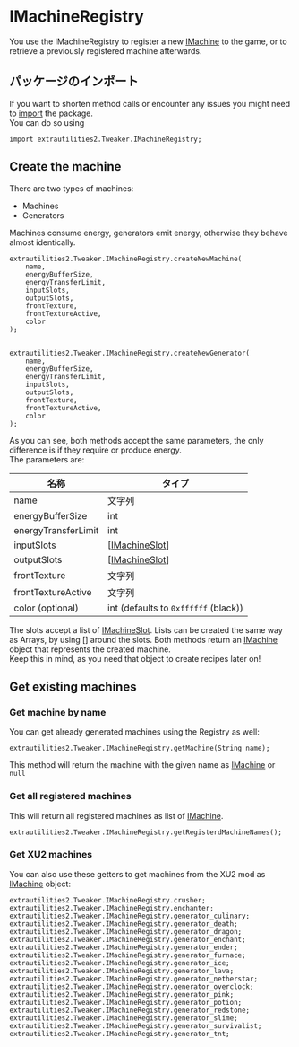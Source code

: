 # IMachineRegistry

You use the IMachineRegistry to register a new [IMachine](/Mods/ExtraUtilities2/CustomMachines/IMachine) to the game, or to retrieve a previously registered machine afterwards.

## パッケージのインポート

If you want to shorten method calls or encounter any issues you might need to [import](/AdvancedFunctions/Import) the package.  
You can do so using

```zenscript
import extrautilities2.Tweaker.IMachineRegistry;
```

## Create the machine

There are two types of machines:

- Machines
- Generators

Machines consume energy, generators emit energy, otherwise they behave almost identically.

```zenscript
extrautilities2.Tweaker.IMachineRegistry.createNewMachine(
    name, 
    energyBufferSize, 
    energyTransferLimit, 
    inputSlots, 
    outputSlots, 
    frontTexture, 
    frontTextureActive, 
    color
);


extrautilities2.Tweaker.IMachineRegistry.createNewGenerator(
    name,
    energyBufferSize,
    energyTransferLimit,
    inputSlots,
    outputSlots,
    frontTexture,
    frontTextureActive,
    color
);
```

As you can see, both methods accept the same parameters, the only difference is if they require or produce energy.  
The parameters are:

| 名称                  | タイプ                                                                 |
| ------------------- | ------------------------------------------------------------------- |
| name                | 文字列                                                                 |
| energyBufferSize    | int                                                                 |
| energyTransferLimit | int                                                                 |
| inputSlots          | [[IMachineSlot](/Mods/ExtraUtilities2/CustomMachines/IMachineSlot)] |
| outputSlots         | [[IMachineSlot](/Mods/ExtraUtilities2/CustomMachines/IMachineSlot)] |
| frontTexture        | 文字列                                                                 |
| frontTextureActive  | 文字列                                                                 |
| color (optional)    | int (defaults to `0xffffff` (black))                                |

The slots accept a list of [IMachineSlot](/Mods/ExtraUtilities2/CustomMachines/IMachineSlot). Lists can be created the same way as Arrays, by using [] around the slots. Both methods return an [IMachine](/Mods/ExtraUtilities2/CustomMachines/IMachine) object that represents the created machine.  
Keep this in mind, as you need that object to create recipes later on!

## Get existing machines

### Get machine by name

You can get already generated machines using the Registry as well:

```zenscript
extrautilities2.Tweaker.IMachineRegistry.getMachine(String name);
```

This method will return the machine with the given name as [IMachine](/Mods/ExtraUtilities2/CustomMachines/IMachine) or `null`

### Get all registered machines

This will return all registered machines as list of [IMachine](/Mods/ExtraUtilities2/CustomMachines/IMachine).

```zenscript
extrautilities2.Tweaker.IMachineRegistry.getRegisterdMachineNames();
```

### Get XU2 machines

You can also use these getters to get machines from the XU2 mod as [IMachine](/Mods/ExtraUtilities2/CustomMachines/IMachine) object:

    extrautilities2.Tweaker.IMachineRegistry.crusher;
    extrautilities2.Tweaker.IMachineRegistry.enchanter;
    extrautilities2.Tweaker.IMachineRegistry.generator_culinary;
    extrautilities2.Tweaker.IMachineRegistry.generator_death;
    extrautilities2.Tweaker.IMachineRegistry.generator_dragon;
    extrautilities2.Tweaker.IMachineRegistry.generator_enchant;
    extrautilities2.Tweaker.IMachineRegistry.generator_ender;
    extrautilities2.Tweaker.IMachineRegistry.generator_furnace;
    extrautilities2.Tweaker.IMachineRegistry.generator_ice;
    extrautilities2.Tweaker.IMachineRegistry.generator_lava;
    extrautilities2.Tweaker.IMachineRegistry.generator_netherstar;
    extrautilities2.Tweaker.IMachineRegistry.generator_overclock;
    extrautilities2.Tweaker.IMachineRegistry.generator_pink;
    extrautilities2.Tweaker.IMachineRegistry.generator_potion;
    extrautilities2.Tweaker.IMachineRegistry.generator_redstone;
    extrautilities2.Tweaker.IMachineRegistry.generator_slime;
    extrautilities2.Tweaker.IMachineRegistry.generator_survivalist;
    extrautilities2.Tweaker.IMachineRegistry.generator_tnt;